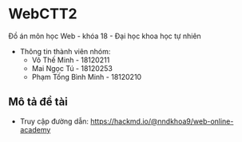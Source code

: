 # WebCTT2
Đồ án môn học Web - khóa 18 - Đại học khoa học tự nhiên
- Thông tin thành viên nhóm:
  - Võ Thế Minh - 18120211
  - Mai Ngọc Tú - 18120253
  - Phạm Tống Bình Minh - 18120210
 
 ## Mô tả đề tài
 - Truy cập đường dẫn: https://hackmd.io/@nndkhoa9/web-online-academy
